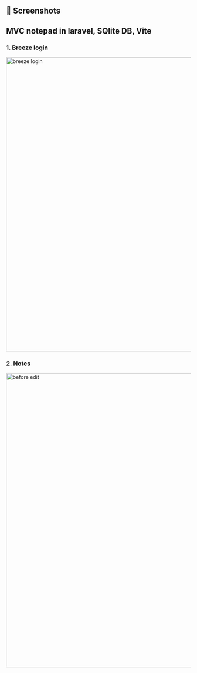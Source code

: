 ## 📸 Screenshots
<h2>MVC notepad in laravel, SQlite DB, Vite</h2>
<h3>1. Breeze login</h3>
<img src="" alt="breeze login" width="800">

<h3>2. Notes</h3>
<img src="" alt="before edit" width="800">


